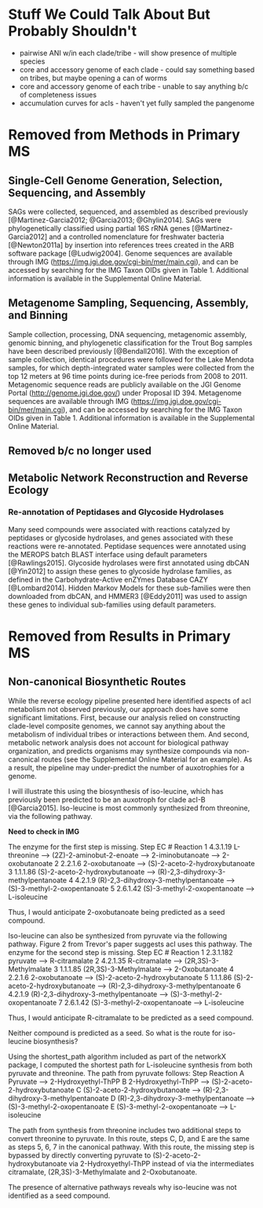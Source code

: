 # Stuff We Could Talk About But Probably Shouldn't
* pairwise ANI w/in each clade/tribe - will show presence of multiple species
* core and accessory genome of each clade - could say something based on tribes, but maybe opening a can of worms
* core and accessory genome of each tribe - unable to say anything b/c of completeness issues
* accumulation curves for acIs - haven't yet fully sampled the pangenome

# Removed from Methods in Primary MS

## Single-Cell Genome Generation, Selection, Sequencing, and Assembly

SAGs were collected, sequenced, and assembled as described previously [@Martinez-Garcia2012; @Garcia2013; @Ghylin2014]. SAGs were phylogenetically classified using partial 16S rRNA genes [@Martinez-Garcia2012] and a controlled nomenclature for freshwater bacteria [@Newton2011a] by insertion into references trees created in the ARB software package [@Ludwig2004]. Genome sequences are available through IMG (https://img.jgi.doe.gov/cgi-bin/mer/main.cgi), and can be accessed by searching for the IMG Taxon OIDs given in Table 1. Additional information is available in the Supplemental Online Material.

## Metagenome Sampling, Sequencing, Assembly, and Binning

Sample collection, processing, DNA sequencing, metagenomic assembly, genomic binning, and phylogenetic classification for the Trout Bog samples have been described previously [@Bendall2016]. With the exception of sample collection, identical procedures were followed for the Lake Mendota samples, for which depth-integrated water samples were collected from the top 12 meters at 96 time points during ice-free periods from 2008 to 2011. Metagenomic sequence reads are publicly available on the JGI Genome Portal (http://genome.jgi.doe.gov/) under Proposal ID 394. Metagenome sequences are available through IMG (https://img.jgi.doe.gov/cgi-bin/mer/main.cgi), and can be accessed by searching for the IMG Taxon OIDs given in Table 1. Additional information is available in the Supplemental Online Material.

## Removed b/c no longer used

## Metabolic Network Reconstruction and Reverse Ecology
### Re-annotation of Peptidases and Glycoside Hydrolases

Many seed compounds were associated with reactions catalyzed by peptidases or glycoside hydrolases, and genes associated with these reactions were re-annotated. Peptidase sequences were annotated using the MEROPS batch BLAST interface using default parameters [@Rawlings2015]. Glycoside hydrolases were first annotated using dbCAN [@Yin2012] to assign these genes to glycoside hydrolase families, as defined in the Carbohydrate-Active enZYmes Database CAZY [@Lombard2014]. Hidden Markov Models for these sub-families were then downloaded from dbCAN, and HMMER3 [@Eddy2011] was used to assign these genes to individual sub-families using default parameters.

# Removed from Results in Primary MS

## Non-canonical Biosynthetic Routes

While the reverse ecology pipeline presented here identified aspects of acI metabolism not observed previously, our approach does have some significant limitations. First, because our analysis relied on constructing clade-level composite genomes, we cannot say anything about the metabolism of individual tribes or interactions between them. And second, metabolic network analysis does not account for biological pathway organization, and predicts organisms may synthesize compounds via non-canonical routes (see the Supplemental Online Material for an example). As a result, the pipeline may under-predict the number of auxotrophies for a genome.

I will illustrate this using the biosynthesis of iso-leucine, which has previously been predicted to be an auxotroph for clade acI-B [@Garcia2015]. Iso-leucine is most commonly synthesized from threonine, via the following pathway.

__Need to check in IMG__

The enzyme for the first step is missing.
Step 	EC # 	Reaction
1 	4.3.1.19 	L-threonine --> (2Z)-2-aminobut-2-enoate --> 2-iminobutanoate --> 2-oxobutanoate
2 	2.2.1.6 	2-oxobutanoate --> (S)-2-aceto-2-hydroxybutanoate
3 	1.1.1.86 	(S)-2-aceto-2-hydroxybutanoate --> (R)-2,3-dihydroxy-3-methylpentanoate
4 	4.2.1.9 	(R)-2,3-dihydroxy-3-methylpentanoate --> (S)-3-methyl-2-oxopentanoate
5 	2.6.1.42 	(S)-3-methyl-2-oxopentanoate --> L-isoleucine

Thus, I would anticipate 2-oxobutanoate being predicted as a seed compound.

Iso-leucine can also be synthesized from pyruvate via the following pathway. Figure 2 from Trevor's paper suggests acI uses this pathway. The enzyme for the second step is missing.
Step 	EC # 	Reaction
1 	2.3.1.182 	pyruvate --> R-citramalate
2 	4.2.1.35 	R-citramalate --> (2R,3S)-3-Methylmalate
3 	1.1.1.85 	(2R,3S)-3-Methylmalate --> 2-Oxobutanoate
4 	2.2.1.6 	2-oxobutanoate --> (S)-2-aceto-2-hydroxybutanoate
5 	1.1.1.86 	(S)-2-aceto-2-hydroxybutanoate --> (R)-2,3-dihydroxy-3-methylpentanoate
6 	4.2.1.9 	(R)-2,3-dihydroxy-3-methylpentanoate --> (S)-3-methyl-2-oxopentanoate
7 	2.6.1.42 	(S)-3-methyl-2-oxopentanoate --> L-isoleucine

Thus, I would anticipate R-citramalate to be predicted as a seed compound.

Neither compound is predicted as a seed. So what is the route for iso-leucine biosynthesis?

Using the shortest_path algorithm included as part of the networkX package, I computed the shortest path for L-isoleucine synthesis from both pyruvate and threonine. The path from pyruvate follows:
Step 	Reaction
A 	Pyruvate --> 2-Hydroxyethyl-ThPP
B 	2-Hydroxyethyl-ThPP --> (S)-2-aceto-2-hydroxybutanoate
C 	(S)-2-aceto-2-hydroxybutanoate --> (R)-2,3-dihydroxy-3-methylpentanoate
D 	(R)-2,3-dihydroxy-3-methylpentanoate --> (S)-3-methyl-2-oxopentanoate
E 	(S)-3-methyl-2-oxopentanoate --> L-isoleucine

The path from synthesis from threonine includes two additional steps to convert threonine to pyruvate. In this route, steps C, D, and E are the same as steps 5, 6, 7 in the canonical pathway. With this route, the missing step is bypassed by directly converting pyruvate to (S)-2-aceto-2-hydroxybutanoate via 2-Hydroxyethyl-ThPP instead of via the intermediates citramalate, (2R,3S)-3-Methylmalate and 2-Oxobutanoate.

The presence of alternative pathways reveals why iso-leucine was not identified as a seed compound.
